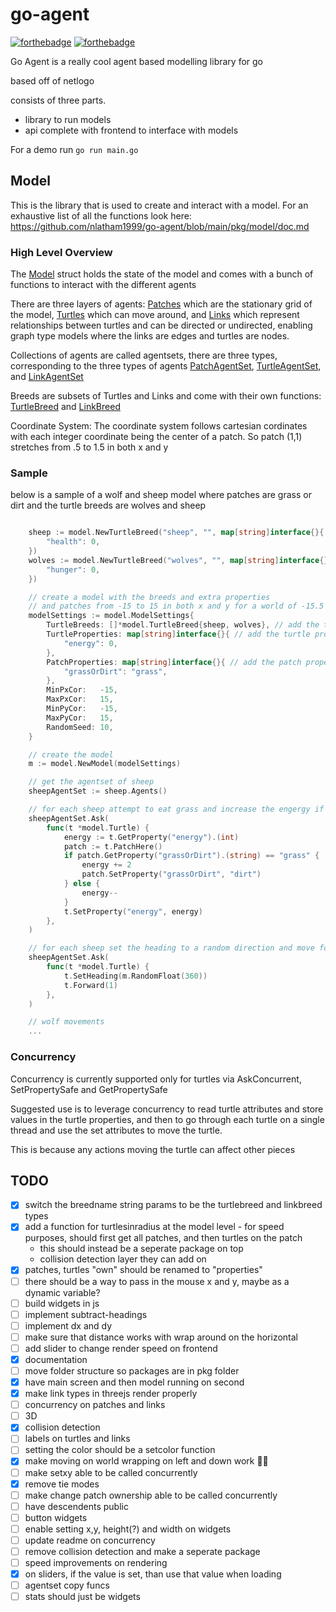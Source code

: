 # go-agent

[![forthebadge](https://forthebadge.com/images/featured/featured-built-with-love.svg)](https://forthebadge.com)
[![forthebadge](https://forthebadge.com/images/featured/featured-made-with-crayons.svg)](https://forthebadge.com)

Go Agent is a really cool agent based modelling library for go

based off of netlogo

consists of three parts. 
- library to run models
- api complete with frontend to interface with models

For a demo run `go run main.go`

## Model

This is the library that is used to create and interact with a model. For an exhaustive list of all the functions look here: https://github.com/nlatham1999/go-agent/blob/main/pkg/model/doc.md

### High Level Overview

The [Model](https://github.com/nlatham1999/go-agent/blob/main/pkg/model/doc.md#func-newmodel) struct holds the state of the model and comes with a bunch of functions to interact with the different agents 

There are three layers of agents: [Patches](https://github.com/nlatham1999/go-agent/blob/main/pkg/model/doc.md#type-patch) which are the stationary grid of the model, [Turtles](https://github.com/nlatham1999/go-agent/blob/main/pkg/model/doc.md#type-turtle) which can move around, and [Links](https://github.com/nlatham1999/go-agent/blob/main/pkg/model/doc.md#type-link) which represent relationships between turtles and can be directed or undirected, enabling graph type models where the links are edges and turtles are nodes.

Collections of agents are called agentsets, there are three types, corresponding to the three types of agents [PatchAgentSet](https://github.com/nlatham1999/go-agent/blob/main/pkg/model/doc.md#type-linkagentset), [TurtleAgentSet](https://github.com/nlatham1999/go-agent/blob/main/pkg/model/doc.md#TurtleAgentSet), and [LinkAgentSet](https://github.com/nlatham1999/go-agent/blob/main/pkg/model/doc.md#type-linkagentset)

Breeds are subsets of Turtles and Links and come with their own functions: [TurtleBreed](https://github.com/nlatham1999/go-agent/blob/main/pkg/model/doc.md#type-turtlebreed) and [LinkBreed](https://github.com/nlatham1999/go-agent/blob/main/pkg/model/doc.md#type-linkbreed)

Coordinate System: The coordinate system follows cartesian cordinates with each integer coordinate being the center of a patch. So patch (1,1) stretches from .5 to 1.5 in both x and y

### Sample

below is a sample of a wolf and sheep model where patches are grass or dirt and the turtle breeds are wolves and sheep

```Go

	sheep := model.NewTurtleBreed("sheep", "", map[string]interface{}{
		"health": 0,
	})
	wolves := model.NewTurtleBreed("wolves", "", map[string]interface{}{
		"hunger": 0,
	})

    // create a model with the breeds and extra properties
    // and patches from -15 to 15 in both x and y for a world of -15.5 to 15.5 in both directions (since patches are centered)
	modelSettings := model.ModelSettings{
		TurtleBreeds: []*model.TurtleBreed{sheep, wolves}, // add the turtle breeds
		TurtleProperties: map[string]interface{}{ // add the turtle properties
			"energy": 0,
		},
		PatchProperties: map[string]interface{}{ // add the patch properties
			"grassOrDirt": "grass",
		},
		MinPxCor:   -15,
		MaxPxCor:   15,
		MinPyCor:   -15,
		MaxPyCor:   15,
		RandomSeed: 10,
	}

	// create the model
	m := model.NewModel(modelSettings)

	// get the agentset of sheep
	sheepAgentSet := sheep.Agents()

	// for each sheep attempt to eat grass and increase the engergy if grass is found
	sheepAgentSet.Ask(
		func(t *model.Turtle) {
			energy := t.GetProperty("energy").(int)
			patch := t.PatchHere()
			if patch.GetProperty("grassOrDirt").(string) == "grass" {
				energy += 2
				patch.SetProperty("grassOrDirt", "dirt")
			} else {
				energy--
			}
			t.SetProperty("energy", energy)
		},
	)

	// for each sheep set the heading to a random direction and move forward in that direction
	sheepAgentSet.Ask(
		func(t *model.Turtle) {
			t.SetHeading(m.RandomFloat(360))
			t.Forward(1)
		},
	)

    // wolf movements
	...
```

### Concurrency
Concurrency is currently supported only for turtles via AskConcurrent, SetPropertySafe and GetPropertySafe  

Suggested use is to leverage concurrency to read turtle attributes and store values in the turtle properties, and then to go through each turtle on a single thread and use the set attributes to move the turtle.  

This is because any actions moving the turtle can affect other pieces  

## TODO
  
-  [x] switch the breedname string params to be the turtlebreed and linkbreed types  
-  [x]  add a function for turtlesinradius at the model level - for speed purposes, should first get all patches, and then turtles on the patch  
    - this should instead be a seperate package on top
    - collision detection layer they can add on
-  [x]  patches, turtles "own" should be renamed to "properties"  
-  [ ] there should be a way to pass in the mouse x and y, maybe as a dynamic variable?  
-  [ ] build widgets in js  
-  [ ] implement subtract-headings  
-  [ ] implement dx and dy  
-  [ ] make sure that distance works with wrap around on the horizontal  
-  [ ] add slider to change render speed on frontend   
-  [x] documentation   
-  [ ] move folder structure so packages are in pkg folder
-  [x] have main screen and then model running on second
-  [x] make link types in threejs render properly
-  [ ] concurrency on patches and links
-  [ ] 3D
-  [x] collision detection
-  [ ] labels on turtles and links
-  [ ] setting the color should be a setcolor function
-  [x] make moving on world wrapping on left and down work 🤦‍♂️
-  [ ] make setxy able to be called concurrently
-  [x] remove tie modes
-  [ ] make change patch ownership able to be called concurrently
-  [ ] have descendents public
-  [ ] button widgets
-  [ ] enable setting x,y, height(?) and width on widgets
-  [ ] update readme on concurrency
-  [ ] remove collision detection and make a seperate package
-  [ ] speed improvements on rendering
-  [x] on sliders, if the value is set, than use that value when loading
-  [ ] agentset copy funcs
-  [ ] stats should just be widgets